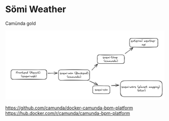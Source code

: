 # Sömi Weather

Camünda gold

![](./component-diagram.png)

https://github.com/camunda/docker-camunda-bpm-platform \
https://hub.docker.com/r/camunda/camunda-bpm-platform
